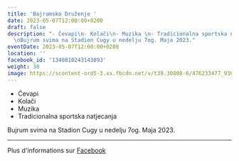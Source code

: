 ```yaml
---
title: 'Bajramsko Druženje '
date: 2023-05-07T12:00:00+0200
draft: false
description: "- Ćevapi\n- Kolači\n- Muzika \n- Tradicionalna sportska natjecanja\n\
  \nBujrum svima na Stadion Cugy u nedelju 7og. Maja 2023."
eventDate: 2023-05-07T12:00:00+0200
location: ''
facebook_id: '1340810243143093'
weight: 30
image: https://scontent-ord5-3.xx.fbcdn.net/v/t39.30808-6/476233477_936651505262116_4103480540059516894_n.jpg?_nc_cat=110&ccb=1-7&_nc_sid=9e60e4&_nc_eui2=AeFQhqvF9Hgu-iiem6T5_GRlyUsyY3C6QsbJSzJjcLpCxlbQ9RJWXmRrJ0FeZQT5LkInZ5uy8N_Z1lF9qTZRD5Wg&_nc_ohc=LsGhUl8DzbsQ7kNvwFMhdjn&_nc_oc=Adk0Wk5VYJACjLSg2aoGNyKZriNMJnGRkieszmwoxygrUhf1ayoLozxfCIfHXp26LR4&_nc_zt=23&_nc_ht=scontent-ord5-3.xx&edm=ABTKTjYEAAAA&_nc_gid=kshn8iQFvKgby2B9qFpxgw&oh=00_AfNo0KKEhsAs-I_UEf_eJiVZekpEjbx0HmTMV7iAudO4UQ&oe=6869164B
---
```


- Ćevapi
- Kolači
- Muzika 
- Tradicionalna sportska natjecanja

Bujrum svima na Stadion Cugy u nedelju 7og. Maja 2023.

---

Plus d'informations sur [Facebook](https://facebook.com/events/1340810243143093)